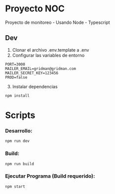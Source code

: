 # Proyecto NOC

Proyecto de monitoreo - Usando Node - Typescript

## Dev
1. Clonar el archivo .env.template a .env
2. Configurar las variables de entorno
```
PORT=3000
MAILER_EMAIL=gridman@gridman.com
MAILER_SECRET_KEY=123456
PROD=false
```
3. Instalar dependencias
```
npm install
```

# Scripts
### Desarrollo: 
`npm run dev`
### Build: 
`npm run build`
### Ejecutar Programa (Build requerido): 
`npm start`